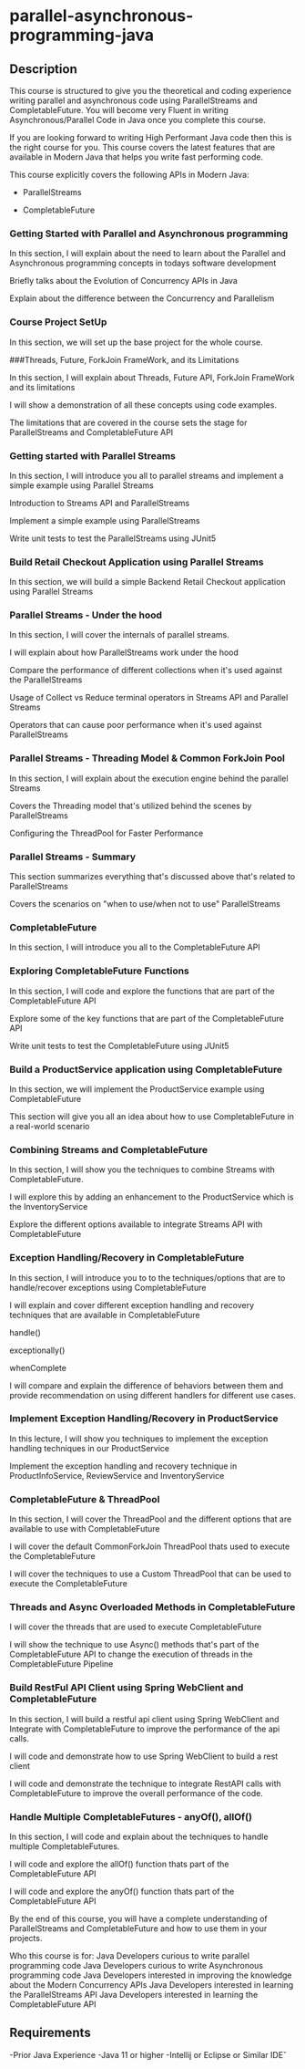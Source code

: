 # parallel-asynchronous-programming-java
## Description
This course is structured to give you the theoretical and coding experience writing parallel and asynchronous code using ParallelStreams and CompletableFuture. You will become very Fluent in writing Asynchronous/Parallel Code in Java once you complete this course.

If you are looking forward to writing High Performant Java code then this is the right course for you. This course covers the latest features that are available in Modern Java that helps you write fast performing code.

This course explicitly covers the following APIs in Modern Java:

- ParallelStreams

- CompletableFuture

### Getting Started with Parallel and Asynchronous programming

In this section, I will explain about the need to learn about the Parallel and Asynchronous programming concepts in todays software development

Briefly talks about the Evolution of Concurrency APIs in Java

Explain about the difference between the Concurrency and Parallelism

### Course Project SetUp

In this section, we will set up the base project for the whole course.

###Threads, Future, ForkJoin FrameWork, and its Limitations

In this section, I will explain about Threads, Future API, ForkJoin FrameWork and its limitations

I will show a demonstration of all these concepts using code examples.

The limitations that are covered in the course sets the stage for ParallelStreams and CompletableFuture API

### Getting started with Parallel Streams

In this section, I will introduce you all to parallel streams and implement a simple example using Parallel Streams

Introduction to Streams API and ParallelStreams

Implement a simple example using ParallelStreams 

Write unit tests to test the ParallelStreams using JUnit5

### Build Retail Checkout Application using Parallel Streams

In this section, we will build a simple Backend Retail Checkout application using Parallel Streams

### Parallel Streams - Under the hood

In this section, I will cover the internals of parallel streams.

I will explain about how ParallelStreams work under the hood

Compare the performance of different collections when it's used against the ParallelStreams

Usage of Collect vs Reduce terminal operators in Streams API and Parallel Streams

Operators that can cause poor performance when it's used against ParallelStreams

### Parallel Streams - Threading Model & Common ForkJoin Pool

In this section, I will explain about the execution engine behind the parallel Streams

Covers the Threading model that's utilized behind the scenes by ParallelStreams

Configuring the ThreadPool for Faster Performance

### Parallel Streams - Summary

This section summarizes everything that's discussed above that's related to ParallelStreams

Covers the scenarios on "when to use/when not to use" ParallelStreams

### CompletableFuture

In this section, I will introduce you all to the CompletableFuture API

### Exploring CompletableFuture Functions

In this section, I will code and explore the functions that are part of the CompletableFuture API

Explore some of the key functions that are part of the CompletableFuture API

Write unit tests to test the CompletableFuture using JUnit5

### Build a ProductService application using CompletableFuture

In this section, we will implement the ProductService example using CompletableFuture

This section will give you all an idea about how to use CompletableFuture in a real-world scenario

### Combining Streams and CompletableFuture

In this section, I will show you the techniques to combine Streams with CompletableFuture.

I will explore this by adding an enhancement to the ProductService which is the InventoryService

Explore the different options available to integrate Streams API with CompletableFuture

### Exception Handling/Recovery in CompletableFuture

In this section, I will introduce you to to the techniques/options that are to handle/recover exceptions using CompletableFuture

I will explain and cover different exception handling and recovery techniques that are available in CompletableFuture

handle()

exceptionally()

whenComplete

I will compare and explain the difference of behaviors between them and provide recommendation on using different handlers for different use cases.

### Implement Exception Handling/Recovery in ProductService

In this lecture, I will show you techniques to implement the exception handling techniques in our ProductService

Implement the exception handling and recovery technique in  ProductInfoService, ReviewService and  InventoryService

### CompletableFuture & ThreadPool

In this section, I will cover the ThreadPool and the different options that are available to use with CompletableFuture

I will cover the default CommonForkJoin ThreadPool thats used to execute the CompletableFuture

I will cover the techniques to use a Custom ThreadPool that can be used to execute the CompletableFuture

### Threads and Async Overloaded Methods in CompletableFuture

I will cover the threads that are used to execute CompletableFuture

I will show the technique to use Async() methods that's part of the CompletableFuture API to change the execution of threads in the CompletableFuture Pipeline

### Build RestFul API Client using Spring WebClient and CompletableFuture

In this section, I will build a restful api client using Spring WebClient and Integrate with CompletableFuture to improve the performance of the api calls.

I will code and demonstrate how to use Spring WebClient to build a rest client

I will code and demonstrate the technique to integrate RestAPI calls with CompletableFuture to improve the overall performance of the code.

### Handle Multiple CompletableFutures - anyOf(), allOf()

In this section, I will code and explain about the techniques to handle multiple CompletableFutures.

I will code and explore the allOf() function thats part of the CompletableFuture API

I will code and explore the anyOf() function thats part of the CompletableFuture API

By the end of this course, you will have a complete understanding of ParallelStreams and CompletableFuture and how to use them in your projects.

Who this course is for:
Java Developers curious to write parallel programming code
Java Developers curious to write Asynchronous programming code
Java Developers interested in improving the knowledge about the Modern Concurrency APIs
Java Developers interested in learning the ParallelStreams API
Java Developers interested in learning the CompletableFuture API

## Requirements
-Prior Java Experience
-Java 11 or higher
-Intellij or Eclipse or Similar IDEˇ
